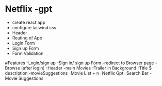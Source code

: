 # Netflix -gpt

- create react app 
- configure tailwind css
- Header 
- Routing of App
- Login Form
- Sign up Form
- Form Validation

#Features
-Login/sign up
   -Sign in/ sign up Form
   -redirect to Browser page
-Browse (after login)
   -Header
   -main Movies
     -Trailer in Background
     -Title $ description
     -movieSuggestions 
       -Movie List + n
-Netflix Gpt
  -Search Bar
  -Movie Suggestions
